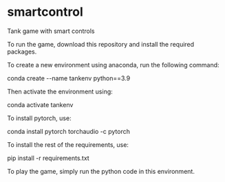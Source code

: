 # smartcontrol
Tank game with smart controls

To run the game, download this repository and install the required packages.

To create a new environment using anaconda, run the following command: 

conda create --name tankenv python==3.9


Then activate the environment using:

conda activate tankenv


To install pytorch, use:

conda install pytorch torchaudio -c pytorch


To install the rest of the requirements, use:

pip install -r requirements.txt


To play the game, simply run the python code in this environment. 


